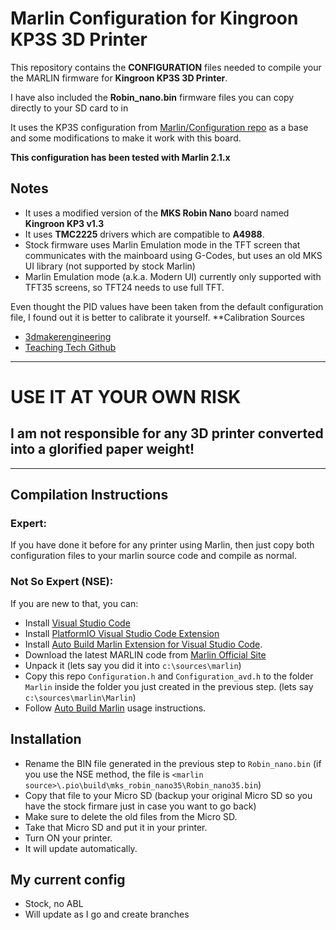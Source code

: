 # Marlin Configuration for **Kingroon KP3S 3D Printer**

This repository contains the **CONFIGURATION** files needed to
compile your the MARLIN firmware for **Kingroon KP3S 3D Printer**.

I have also included the **Robin_nano.bin** firmware files you can copy directly to your SD card to in

It uses the KP3S configuration from [Marlin/Configuration repo](https://github.com/dulfe/Kingroon-KP3S-Marlin) as a base and some modifications to make it work with this board.

**This configuration has been tested with Marlin 2.1.x**

## Notes
- It uses a modified version of the **MKS Robin Nano** board named **Kingroon KP3 v1.3**
- It uses **TMC2225** drivers which are compatible to **A4988**.
- Stock firmware uses Marlin Emulation mode in the TFT screen that communicates with the mainboard using G-Codes, but uses an old MKS UI library (not supported by stock Marlin)
- Marlin Emulation mode (a.k.a. Modern UI) currently only supported with TFT35 screens, so TFT24 needs to use full TFT.
  
Even thought the PID values have been taken from the default configuration file, I found out it is better to calibrate it yourself.
**Calibration Sources
- [3dmakerengineering](https://www.3dmakerengineering.com/blogs/3d-printing/pid-tuning-marlin-firmware)
- [Teaching Tech Github](https://teachingtechyt.github.io/calibration.html#intro)

---
# **USE IT AT YOUR OWN RISK**
## I am not responsible for any 3D printer converted into a glorified paper weight!
---

## Compilation Instructions

### Expert:

If you have done it before for any printer using Marlin, then just copy both configuration files to your marlin source code and compile as normal.

### Not So Expert (NSE):
If you are new to that, you can:

- Install [Visual Studio Code](https://code.visualstudio.com/Download)
- Install [PlatformIO Visual Studio Code Extension](https://marketplace.visualstudio.com/items?itemName=platformio.platformio-ide)
- Install [Auto Build Marlin Extension for Visual Studio Code](https://marketplace.visualstudio.com/items?itemName=MarlinFirmware.auto-build).
- Download the latest MARLIN code from [Marlin Official Site](https://marlinfw.org/meta/download/)
- Unpack it (lets say you did it into `c:\sources\marlin`)
- Copy this repo `Configuration.h` and `Configuration_avd.h` to the folder `Marlin` inside the folder you just created in the previous step. (lets say `c:\sources\marlin\Marlin`)
- Follow [Auto Build Marlin](https://marlinfw.org/docs/basics/auto_build_marlin.html) usage instructions.

## Installation

- Rename the BIN file generated in the previous step to `Robin_nano.bin` (if you use the NSE method, the file is `<marlin source>\.pio\build\mks_robin_nano35\Robin_nano35.bin`)
- Copy that file to your Micro SD (backup your original Micro SD so you have the stock firmare just in case you want to go back)
- Make sure to delete the old files from the Micro SD.
- Take that Micro SD and put it in your printer.
- Turn ON your printer.
- It will update automatically.


## My current config
- Stock, no ABL
- Will update as I go and create branches
